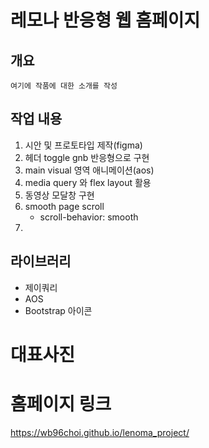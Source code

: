 

# 레모나 반응형 웹 홈페이지

## 개요
    여기에 작품에 대한 소개를 작성

## 작업 내용
1. 시안 및 프로토타입 제작(figma)
2. 헤더 toggle gnb 반응형으로 구현
3. main visual 영역 애니메이션(aos)
4. media query 와 flex layout 활용
5. 동영상 모달창 구현
6. smooth page scroll
    - scroll-behavior: smooth
7. 
## 라이브러리
- 제이쿼리
- AOS
- Bootstrap 아이콘

# 대표사진

# 홈페이지 링크
https://wb96choi.github.io/lenoma_project/

